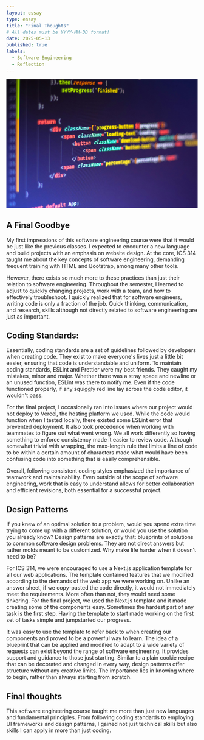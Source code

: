 ```yaml
---
layout: essay
type: essay
title: "Final Thoughts"
# All dates must be YYYY-MM-DD format!
date: 2025-05-13
published: true
labels:
  - Software Engineering
  - Reflection
---
```


<img class="img-fluid w-100" style="max-height: 500px; object-fit: cover;"  class="rounded float-start pe-4" src="../img/ferenc-almasi-c8h0n7fSTqs-unsplash.jpg">

## A Final Goodbye

My first impressions of this software engineering course were that it would be just like the previous classes. I expected to encounter a new language and build projects with an emphasis on website design. At the core, ICS 314 taught me about the key concepts of software engineering, demanding frequent training with HTML and Bootstrap, among many other tools. 

However, there exists so much more to these practices than just their relation to software engineering. Throughout the semester, I learned to adjust to quickly changing projects, work with a team, and how to effectively troubleshoot. I quickly realized that for software engineers, writing code is only a fraction of the job. Quick thinking, communication, and research, skills although not directly related to software engineering are just as important.

## Coding Standards: 

Essentially, coding standards are a set of guidelines followed by developers when creating code. They exist to make everyone's lives just a little bit easier, ensuring that code is understandable and uniform. To maintain coding standards, ESLint and Prettier were my best friends. They caught my mistakes, minor and major. Whether there was a stray space and newline or an unused function, ESLint was there to notify me. Even if the code functioned properly, if any squiggly red line lay across the code editor, it wouldn't pass.  

For the final project, I occasionally ran into issues where our project would not deploy to Vercel, the hosting platform we used. While the code would function when I tested locally, there existed some ESLint error that prevented deployment. It also took precedence when working with teammates to figure out what went wrong. We all work differently so having something to enforce consistency made it easier to review code. Although somewhat trivial with wrapping, the max-length rule that limits a line of code to be within a certain amount of characters made what would have been confusing code into something that is easily comprehensible. 

Overall, following consistent coding styles emphasized the importance of teamwork and maintainability. Even outside of the scope of software engineering, work that is easy to understand allows for better collaboration and efficient revisions, both essential for a successful project. 
	
## Design Patterns

If you knew of an optimal solution to a problem, would you spend extra time trying to come up with a different solution, or would you use the solution you already know? Design patterns are exactly that: blueprints of solutions to common software design problems. They are not direct answers but rather molds meant to be customized. Why make life harder when it doesn't need to be?

For ICS 314, we were encouraged to use a Next.js application template for all our web applications. The template contained features that we modified according to the demands of the web app we were working on. Unlike an answer sheet, if we copy-pasted the code directly, it would not immediately meet the requirements. More often than not, they would need some tinkering. For the final project, we used the Next.js template and it made creating some of the components easy. Sometimes the hardest part of any task is the first step. Having the template to start made working on the first set of tasks simple and jumpstarted our progress.

It was easy to use the template to refer back to when creating our components and proved to be a powerful way to learn. The idea of a blueprint that can be applied and modified to adapt to a wide variety of requests can exist beyond the range of software engineering. It provides support and guidance to those just starting. Similar to a plain cookie recipe that can be decorated and changed in every way, design patterns offer structure without any creative limits. The importance lies in knowing where to begin, rather than always starting from scratch.


## Final thoughts 

This software engineering course taught me more than just new languages and fundamental principles. From following coding standards to employing UI frameworks and design patterns, I gained not just technical skills but also skills I can apply in more than just coding. 
